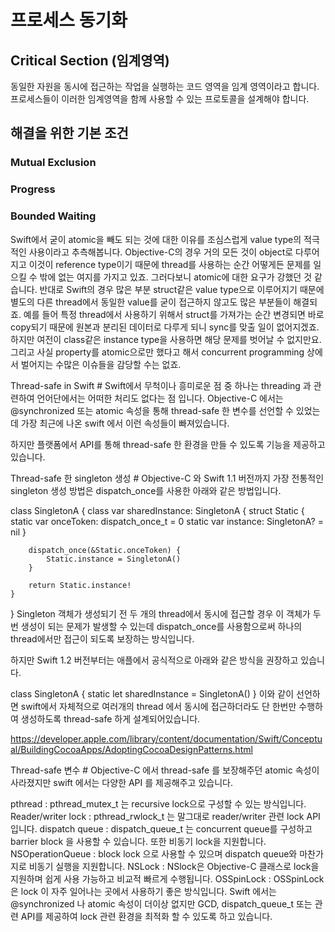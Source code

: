# 프로세스 동기화

## Critical Section (임계영역)

동일한 자원을 동시에 접근하는 작업을 실행하는 코드 영역을 임계 영역이라고 합니다. 프로세스들이 이러한 임계영역을 함께 사용할 수 있는 프로토콜을 설계해야 합니다.

## 해결을 위한 기본 조건

### Mutual Exclusion

### Progress

### Bounded Waiting

 


Swift에서 굳이 atomic을 빼도 되는 것에 대한 이유를 조심스럽게 value type의 적극적인 사용이라고 추측해봅니다.
Objective-C의 경우 거의 모든 것이 object로 다루어지고 이것이 reference type이기 때문에 thread를 사용하는 순간 어떻게든 문제를 일으킬 수 밖에 없는 여지를 가지고 있죠. 그러다보니 atomic에 대한 요구가 강했던 것 같습니다.
반대로 Swift의 경우 많은 부분 struct같은 value type으로 이루어지기 때문에 별도의 다른 thread에서 동일한 value를 굳이 접근하지 않고도 많은 부분들이 해결되죠.
예를 들어 특정 thread에서 사용하기 위해서 struct를 가져가는 순간 변경되면 바로 copy되기 때문에 원본과 분리된 데이터로 다루게 되니 sync를 맞출 일이 없어지겠죠.
하지만 여전이 class같은 instance type을 사용하면 해당 문제를 벗어날 수 없지만요.
그리고 사실 property를 atomic으로만 했다고 해서 concurrent programming 상에서 벌어지는 수많은 이슈들을 감당할 수는 없죠.

Thread-safe in Swift #
Swift에서 무척이나 흥미로운 점 중 하나는 threading 과 관련하여 언어단에서는 어떠한 처리도 없다는 점 입니다. Objective-C 에서는 @synchronized 또는 atomic 속성을 통해 thread-safe 한 변수를 선언할 수 있었는데 가장 최근에 나온 swift 에서 이런 속성들이 빠져있습니다.

하지만 플랫폼에서 API를 통해 thread-safe 한 환경을 만들 수 있도록 기능을 제공하고 있습니다.

Thread-safe 한 singleton 생성 #
Objective-C 와 Swift 1.1 버전까지 가장 전통적인 singleton 생성 방법은 dispatch_once를 사용한 아래와 같은 방법입니다.

class SingletonA {
    class var sharedInstance: SingletonA {
        struct Static {
            static var onceToken: dispatch_once_t = 0
            static var instance: SingletonA? = nil
        }

        dispatch_once(&Static.onceToken) {
            Static.instance = SingletonA()
        }

        return Static.instance!
    }
}
Singleton 객체가 생성되기 전 두 개의 thread에서 동시에 접근할 경우 이 객체가 두번 생성이 되는 문제가 발생할 수 있는데 dispatch_once를 사용함으로써 하나의 thread에서만 접근이 되도록 보장하는 방식입니다.

하지만 Swift 1.2 버전부터는 애플에서 공식적으로 아래와 같은 방식을 권장하고 있습니다.

class SingletonA {
    static let sharedInstance = SingletonA()
}
이와 같이 선언하면 swift에서 자체적으로 여러개의 thread 에서 동시에 접근하더라도 단 한번만 수행하여 생성하도록 thread-safe 하게 설계되어있습니다.

https://developer.apple.com/library/content/documentation/Swift/Conceptual/BuildingCocoaApps/AdoptingCocoaDesignPatterns.html

Thread-safe 변수 #
Objective-C 에서 thread-safe 를 보장해주던 atomic 속성이 사라졌지만 swift 에서는 다양한 API 를 제공해주고 있습니다.

pthread : pthread_mutex_t 는 recursive lock으로 구성할 수 있는 방식입니다.
Reader/writer lock : pthread_rwlock_t 는 말그대로 reader/writer 관련 lock API 입니다.
dispatch queue : dispatch_queue_t 는 concurrent queue를 구성하고 barrier block 을 사용할 수 있습니다. 또한 비동기 lock을 지원합니다.
NSOperationQueue : block lock 으로 사용할 수 있으며 dispatch queue와 마찬가지로 비동기 실행을 지원합니다.
NSLock : NSlock은 Objective-C 클래스로 lock을 지원하며 쉽게 사용 가능하고 비교적 빠르게 수행됩니다.
OSSpinLock : OSSpinLock은 lock 이 자주 일어나는 곳에서 사용하기 좋은 방식입니다.
Swift 에서는 @synchronized 나 atomic 속성이 더이상 없지만 GCD, dispatch_queue_t 또는 관련 API를 제공하여 lock 관련 환경을 최적화 할 수 있도록 하고 있습니다.
